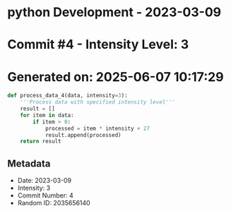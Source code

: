 ﻿# python Development - 2023-03-09
# Commit #4 - Intensity Level: 3
# Generated on: 2025-06-07 10:17:29
```python
def process_data_4(data, intensity=3):
    '''Process data with specified intensity level'''
    result = []
    for item in data:
        if item > 0:
            processed = item * intensity + 27
            result.append(processed)
    return result
```
## Metadata
- Date: 2023-03-09
- Intensity: 3
- Commit Number: 4
- Random ID: 2035656140
